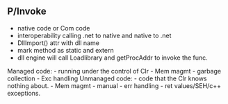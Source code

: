 ## P/Invoke

- native code or Com code
- interoperability calling .net to native and native to .net
- DllImport() attr with dll name
- mark method as static and extern
- dll engine will call Loadlibrary and getProcAddr to invoke the func.

Managed code:
	- running under the control of Clr
	-  Mem magmt - garbage collection
	- Exc handling
Unmanaged code:
	- code that the Clr knows nothing about.
	- Mem magmt - manual
	- err handling - ret values/SEH/c++ exceptions.
